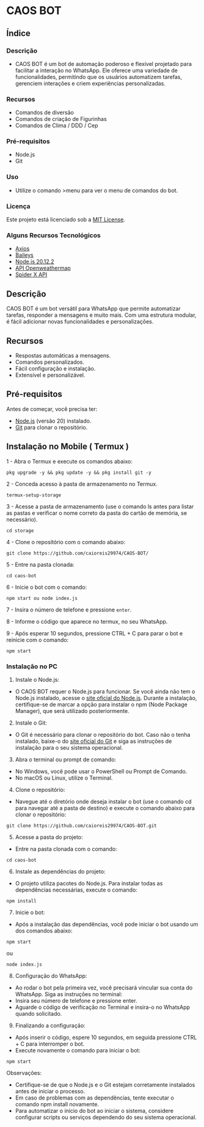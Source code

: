 # CAOS BOT

## Índice

### Descrição
- CAOS BOT é um bot de automação poderoso e flexível projetado para facilitar a interação no WhatsApp. Ele oferece uma variedade de funcionalidades, permitindo que os usuários automatizem tarefas, gerenciem interações e criem experiências personalizadas.
### Recursos
- Comandos de diversão
- Comandos de criação de Figurinhas
- Comandos de Clima / DDD / Cep
### Pré-requisitos
- Node.js
- Git
### Uso
- Utilize o comando >menu para ver o menu de comandos do bot.
### Licença
Este projeto está licenciado sob a [MIT License](LICENSE).
### Alguns Recursos Tecnológicos

- [Axios](https://axios-http.com/ptbr/docs/intro)
- [Baileys](https://github.com/WhiskeySockets/Baileys)
- [Node.js 20.12.2](https://nodejs.org/en)
- [API Openweathermap](openweathermap.org)
- [Spider X API](https://api.spiderx.com.br)
## Descrição

CAOS BOT é um bot versátil para WhatsApp que permite automatizar tarefas, responder a mensagens e muito mais. Com uma estrutura modular, é fácil adicionar novas funcionalidades e personalizações.

## Recursos

- Respostas automáticas a mensagens.
- Comandos personalizados.
- Fácil configuração e instalação.
- Extensível e personalizável.

## Pré-requisitos

Antes de começar, você precisa ter:

- [Node.js](https://nodejs.org/) (versão 20) instalado.
- [Git](https://git-scm.com/) para clonar o repositório.

## Instalação no Mobile ( Termux )
1 - Abra o Termux e execute os comandos abaixo:
```
pkg upgrade -y && pkg update -y && pkg install git -y
```

2 - Conceda acesso à pasta de armazenamento no Termux.
```
termux-setup-storage
```

3 - Acesse a pasta de armazenamento (use o comando ls antes para listar as pastas e verificar o nome correto da pasta do cartão de memória, se necessário).
```
cd storage
```

4 - Clone o repositório com o comando abaixo:
```
git clone https://github.com/caioreis29974/CAOS-BOT/
```

5 - Entre na pasta clonada:
```
cd caos-bot
```

6 - Inicie o bot com o comando:
```
npm start ou node index.js
```

7 - Insira o número de telefone e pressione `enter`.

8 - Informe o código que aparece no termux, no seu WhatsApp.

9 - Após esperar 10 segundos, pressione CTRL + C para parar o bot e reinicie com o comando:
```
npm start
```

### Instalação no PC

1. Instale o Node.js:
- O CAOS BOT requer o Node.js para funcionar. Se você ainda não tem o Node.js instalado, acesse o [site oficial do Node.js](https://nodejs.org).
Durante a instalação, certifique-se de marcar a opção para instalar o npm (Node Package Manager), que será utilizado posteriormente.

2. Instale o Git:
- O Git é necessário para clonar o repositório do bot. Caso não o tenha instalado, baixe-o do [site oficial do Git](https://git-scm.com) e siga as instruções de instalação para o seu sistema operacional.

3. Abra o terminal ou prompt de comando:
- No Windows, você pode usar o PowerShell ou Prompt de Comando.
- No macOS ou Linux, utilize o Terminal.

4. Clone o repositório:
- Navegue até o diretório onde deseja instalar o bot (use o comando cd para navegar até a pasta de destino) e execute o comando abaixo para clonar o repositório:
```
git clone https://github.com/caioreis29974/CAOS-BOT.git
```

5. Acesse a pasta do projeto:
- Entre na pasta clonada com o comando:
```
cd caos-bot
```

6. Instale as dependências do projeto:
- O projeto utiliza pacotes do Node.js. Para instalar todas as dependências necessárias, execute o comando:
```
npm install
```

7. Inicie o bot:
- Após a instalação das dependências, você pode iniciar o bot usando um dos comandos abaixo:
```
npm start
```
ou
```
node index.js
```

8. Configuração do WhatsApp:

- Ao rodar o bot pela primeira vez, você precisará vincular sua conta do WhatsApp. Siga as instruções no terminal:
- Insira seu número de telefone e pressione enter.
- Aguarde o código de verificação no Terminal e insira-o no WhatsApp quando solicitado.

9. Finalizando a configuração:
- Após inserir o código, espere 10 segundos, em seguida pressione CTRL + C para interromper o bot.
- Execute novamente o comando para iniciar o bot:
```
npm start
```

Observações:
- Certifique-se de que o Node.js e o Git estejam corretamente instalados antes de iniciar o processo.
- Em caso de problemas com as dependências, tente executar o comando npm install novamente.
- Para automatizar o início do bot ao iniciar o sistema, considere configurar scripts ou serviços dependendo do seu sistema operacional.
